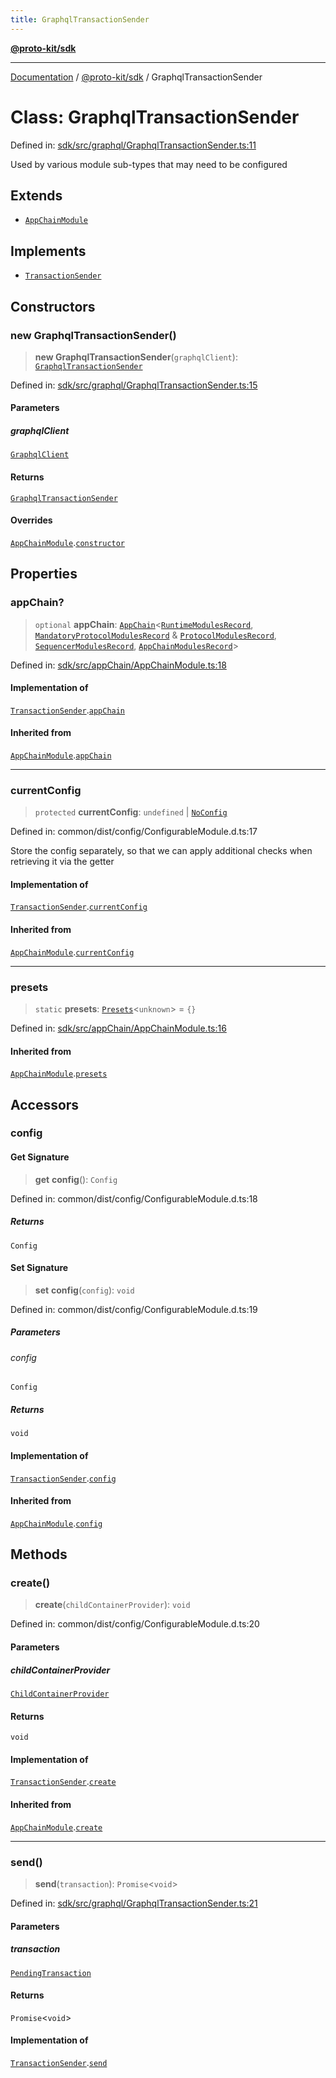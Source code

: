 ```yaml
---
title: GraphqlTransactionSender
---
```


[**@proto-kit/sdk**](../README.md)

***

[Documentation](../../../README.md) / [@proto-kit/sdk](../README.md) / GraphqlTransactionSender

# Class: GraphqlTransactionSender

Defined in: [sdk/src/graphql/GraphqlTransactionSender.ts:11](https://github.com/proto-kit/framework/blob/4d6b3b6da51b3edee0fbf25ce72c1f59ec61e891/packages/sdk/src/graphql/GraphqlTransactionSender.ts#L11)

Used by various module sub-types that may need to be configured

## Extends

- [`AppChainModule`](AppChainModule.md)

## Implements

- [`TransactionSender`](../interfaces/TransactionSender.md)

## Constructors

### new GraphqlTransactionSender()

> **new GraphqlTransactionSender**(`graphqlClient`): [`GraphqlTransactionSender`](GraphqlTransactionSender.md)

Defined in: [sdk/src/graphql/GraphqlTransactionSender.ts:15](https://github.com/proto-kit/framework/blob/4d6b3b6da51b3edee0fbf25ce72c1f59ec61e891/packages/sdk/src/graphql/GraphqlTransactionSender.ts#L15)

#### Parameters

##### graphqlClient

[`GraphqlClient`](GraphqlClient.md)

#### Returns

[`GraphqlTransactionSender`](GraphqlTransactionSender.md)

#### Overrides

[`AppChainModule`](AppChainModule.md).[`constructor`](AppChainModule.md#constructors)

## Properties

### appChain?

> `optional` **appChain**: [`AppChain`](AppChain.md)\<[`RuntimeModulesRecord`](../../module/type-aliases/RuntimeModulesRecord.md), [`MandatoryProtocolModulesRecord`](../../protocol/type-aliases/MandatoryProtocolModulesRecord.md) & [`ProtocolModulesRecord`](../../protocol/type-aliases/ProtocolModulesRecord.md), [`SequencerModulesRecord`](../../sequencer/type-aliases/SequencerModulesRecord.md), [`AppChainModulesRecord`](../type-aliases/AppChainModulesRecord.md)\>

Defined in: [sdk/src/appChain/AppChainModule.ts:18](https://github.com/proto-kit/framework/blob/4d6b3b6da51b3edee0fbf25ce72c1f59ec61e891/packages/sdk/src/appChain/AppChainModule.ts#L18)

#### Implementation of

[`TransactionSender`](../interfaces/TransactionSender.md).[`appChain`](../interfaces/TransactionSender.md#appchain)

#### Inherited from

[`AppChainModule`](AppChainModule.md).[`appChain`](AppChainModule.md#appchain)

***

### currentConfig

> `protected` **currentConfig**: `undefined` \| [`NoConfig`](../../common/type-aliases/NoConfig.md)

Defined in: common/dist/config/ConfigurableModule.d.ts:17

Store the config separately, so that we can apply additional
checks when retrieving it via the getter

#### Implementation of

[`TransactionSender`](../interfaces/TransactionSender.md).[`currentConfig`](../interfaces/TransactionSender.md#currentconfig)

#### Inherited from

[`AppChainModule`](AppChainModule.md).[`currentConfig`](AppChainModule.md#currentconfig)

***

### presets

> `static` **presets**: [`Presets`](../../common/type-aliases/Presets.md)\<`unknown`\> = `{}`

Defined in: [sdk/src/appChain/AppChainModule.ts:16](https://github.com/proto-kit/framework/blob/4d6b3b6da51b3edee0fbf25ce72c1f59ec61e891/packages/sdk/src/appChain/AppChainModule.ts#L16)

#### Inherited from

[`AppChainModule`](AppChainModule.md).[`presets`](AppChainModule.md#presets)

## Accessors

### config

#### Get Signature

> **get** **config**(): `Config`

Defined in: common/dist/config/ConfigurableModule.d.ts:18

##### Returns

`Config`

#### Set Signature

> **set** **config**(`config`): `void`

Defined in: common/dist/config/ConfigurableModule.d.ts:19

##### Parameters

###### config

`Config`

##### Returns

`void`

#### Implementation of

[`TransactionSender`](../interfaces/TransactionSender.md).[`config`](../interfaces/TransactionSender.md#config)

#### Inherited from

[`AppChainModule`](AppChainModule.md).[`config`](AppChainModule.md#config)

## Methods

### create()

> **create**(`childContainerProvider`): `void`

Defined in: common/dist/config/ConfigurableModule.d.ts:20

#### Parameters

##### childContainerProvider

[`ChildContainerProvider`](../../common/interfaces/ChildContainerProvider.md)

#### Returns

`void`

#### Implementation of

[`TransactionSender`](../interfaces/TransactionSender.md).[`create`](../interfaces/TransactionSender.md#create)

#### Inherited from

[`AppChainModule`](AppChainModule.md).[`create`](AppChainModule.md#create)

***

### send()

> **send**(`transaction`): `Promise`\<`void`\>

Defined in: [sdk/src/graphql/GraphqlTransactionSender.ts:21](https://github.com/proto-kit/framework/blob/4d6b3b6da51b3edee0fbf25ce72c1f59ec61e891/packages/sdk/src/graphql/GraphqlTransactionSender.ts#L21)

#### Parameters

##### transaction

[`PendingTransaction`](../../sequencer/classes/PendingTransaction.md)

#### Returns

`Promise`\<`void`\>

#### Implementation of

[`TransactionSender`](../interfaces/TransactionSender.md).[`send`](../interfaces/TransactionSender.md#send)
